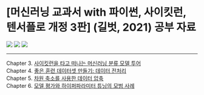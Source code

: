 # [머신러닝 교과서 with 파이썬, 사이킷런, 텐서플로 개정 3판] (길벗, 2021) 공부 자료
<img src="https://camo.githubusercontent.com/256bb6784a158b053e27e4d3c77d3f96de3d551a30711bc8f62158bc4ca648fb/68747470733a2f2f696d672e736869656c64732e696f2f62616467652f507974686f6e2d332e372d626c75652e7376673f7374796c653d706c6173746963"> <img src="https://camo.githubusercontent.com/bb76f46f1a17176ce35623ac282da32fb226c0bdb799a250e217ace70a3c6c9b/68747470733a2f2f696d672e736869656c64732e696f2f62616467652f7363696b69742d2d6c6561726e2d302e32342e302d7265642e7376673f7374796c653d706c6173746963"> <img src="https://camo.githubusercontent.com/684f4237e5498e44fda81533911ddccc694f4c9839d1529d2ba0f2dd53f21df2/68747470733a2f2f696d672e736869656c64732e696f2f62616467652f54656e736f72466c6f772d322e342e302d6f72616e67652e7376673f7374796c653d706c6173746963">
</br>
***
Chapter 3. [사이킷런을 타고 떠나는 머신러닝 분류 모델 투어](https://github.com/2hg7274/ML_DL_study/tree/main/ch03)  
Chapter 4. [좋은 훈련 데이터셋 만들기: 데이터 전처리](https://github.com/2hg7274/ML_DL_study/tree/main/ch04)  
Chapter 5. [차원 축소를 사용한 데이터 압축](https://github.com/2hg7274/ML_DL_study/tree/main/ch05)  
Chapter 6. [모델 평가와 하이퍼파라미터 튜닝의 모범 사례](https://github.com/2hg7274/ML_DL_study/tree/main/ch06)
